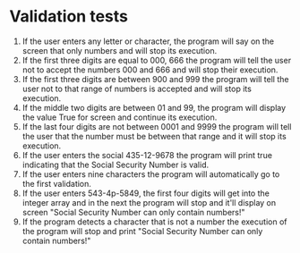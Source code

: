 # Validation tests
1. If the user enters any letter or character, the program will say on the screen that only numbers and will stop its execution.
2. If the first three digits are equal to 000, 666 the program will tell the user not to accept the numbers 000 and 666 and will stop their execution.
3. If the first three digits are between 900 and 999 the program will tell the user not to that range of numbers is accepted and will stop its execution.
4. If the middle two digits are between 01 and 99, the program will display the value True for screen and continue its execution.
5. If the last four digits are not between 0001 and 9999 the program will tell the user that the number must be between that range and it will stop its execution.
6. If the user enters the social 435-12-9678 the program will print true indicating that the Social Security Number is valid.
7. If the user enters nine characters the program will automatically go to the first validation.
8. If the user enters 543-4p-5849, the first four digits will get into the integer array and in the next the program will stop and it'll display on screen "Social Security Number can only contain numbers!"
9. If the program detects a character that is not a number the execution of the program will stop and print "Social Security Number can only contain numbers!"
